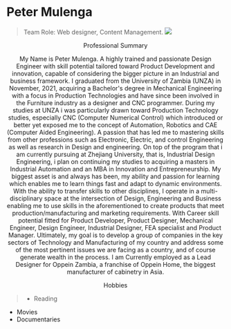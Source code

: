 # Peter Mulenga 
> Team Role: Web designer, Content Management.
![](https://i.ibb.co/FkrJN80/IMG-20220328-WA0000-ccexpress.jpg)
<p align="center">Professional Summary</p>
<p align="center">
My Name is Peter Mulenga. A highly trained and passionate Design Engineer with skill potential tailored toward Product Development and innovation, capable of considering the bigger picture in an Industrial and business framework. I graduated from the University of Zambia (UNZA) in November, 2021, acquiring a Bachelor's degree in Mechanical Engineering with a focus in Production Technologies and have since been involved in the Furniture industry as a designer and CNC programmer. During my studies at UNZA i was particularly drawn toward Production Technology studies, especially CNC (Computer Numerical Control) which introduced or better yet exposed me to the concept of Automation, Robotics and CAE (Computer Aided Engineering). A passion that has led me to mastering skills from other professions such as Electronic, Electric, and control Engineering as well as research in Design and engineering. On top of the program that i am currently pursuing at Zhejiang University, that is, Industrial Design Engineering, i plan on continuing my studies to acquiring a masters in Industrial Automation and an MBA in Innovation and Entrepreneurship. My biggest asset is and always has been, my ability and passion for learning which enables me to learn things fast and adapt to dynamic environments. With the ability to transfer skills to other disciplines, I operate in a multi-disciplinary space at the intersection of Design, Engineering and Business enabling me to use skills in the aforementioned to create products that meet production/manufacturing and marketing requirements. With Career skill potential fitted for Product Developer, Product Designer, Mechanical Engineer, Design Engineer, Industrial Designer, FEA specialist and Product Manager. Ultimately, my goal is to develop a group of companies in the key sectors of Technology and Manufacturing of my country and address some of the most pertinent issues we are facing as a country, and of course generate wealth in the process. I am Currently employed as a Lead Designer for Oppein Zambia, a franchise of Oppein Home, the biggest manufacturer of cabinetry in Asia.
</p>
<p align="center">Hobbies</p>

> * Reading
* Movies
* Documentaries
>
<p align="center">

</p>